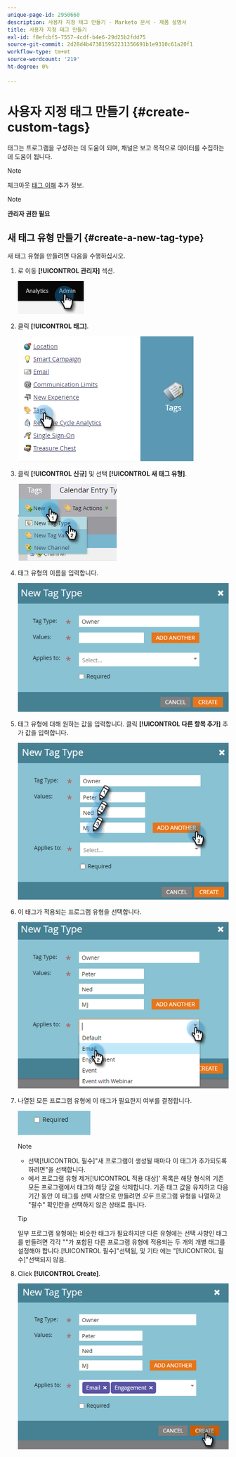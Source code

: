 ```yaml
---
unique-page-id: 2950660
description: 사용자 지정 태그 만들기 - Marketo 문서 - 제품 설명서
title: 사용자 지정 태그 만들기
exl-id: f8efcbf5-7557-4cdf-b4e6-29d25b2fdd75
source-git-commit: 2d28d4b473815952231356691b1e9310c61a20f1
workflow-type: tm+mt
source-wordcount: '219'
ht-degree: 0%

---
```


# 사용자 지정 태그 만들기 {#create-custom-tags}

태그는 프로그램을 구성하는 데 도움이 되며, 채널은 보고 목적으로 데이터를 수집하는 데 도움이 됩니다.

>[!NOTE]
>
>체크아웃 [태그 이해](/help/marketo/product-docs/core-marketo-concepts/programs/working-with-programs/understanding-tags.md) 추가 정보.

>[!NOTE]
>
>**관리자 권한 필요**

## 새 태그 유형 만들기 {#create-a-new-tag-type}

새 태그 유형을 만들려면 다음을 수행하십시오.

1. 로 이동 **[!UICONTROL 관리자]** 섹션.

   ![](assets/create-custom-tags-1.png)

1. 클릭 **[!UICONTROL 태그]**.

   ![](assets/create-custom-tags-2.png)

1. 클릭 **[!UICONTROL 신규]** 및 선택 **[!UICONTROL 새 태그 유형]**.

   ![](assets/create-custom-tags-3.png)

1. 태그 유형의 이름을 입력합니다.

   ![](assets/create-custom-tags-4.png)

1. 태그 유형에 대해 원하는 값을 입력합니다. 클릭 **[!UICONTROL 다른 항목 추가]** 추가 값을 입력합니다.

   ![](assets/create-custom-tags-5.png)

1. 이 태그가 적용되는 프로그램 유형을 선택합니다.

   ![](assets/create-custom-tags-6.png)

1. 나열된 모든 프로그램 유형에 이 태그가 필요한지 여부를 결정합니다.

   ![](assets/create-custom-tags-7.png)

   >[!NOTE]
   >
   >* 선택[!UICONTROL 필수]&quot;새 프로그램이 생성될 때마다 이 태그가 추가되도록 하려면&quot;을 선택합니다.
   >* 에서 프로그램 유형 제거[!UICONTROL 적용 대상]&#39; 목록은 해당 형식의 기존 모든 프로그램에서 태그와 해당 값을 삭제합니다. 기존 태그 값을 유지하고 다음 기간 동안 이 태그를 선택 사항으로 만들려면 _모두_ 프로그램 유형을 나열하고 &quot;필수&quot; 확인란을 선택하지 않은 상태로 둡니다.

   >[!TIP]
   >
   >일부 프로그램 유형에는 비슷한 태그가 필요하지만 다른 유형에는 선택 사항인 태그를 만들려면 각각 &quot;&quot;가 포함된 다른 프로그램 유형에 적용되는 두 개의 개별 태그를 설정해야 합니다.[!UICONTROL 필수]&quot;선택됨, 및 기타 에는 &quot;[!UICONTROL 필수]&quot;선택되지 않음.

1. Click **[!UICONTROL Create]**.

   ![](assets/create-custom-tags-8.png)
